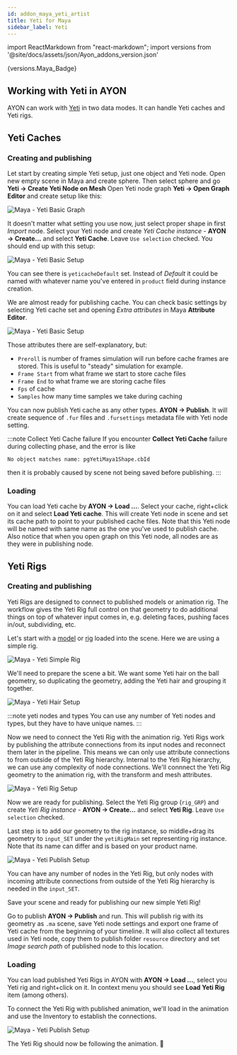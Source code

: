 ```yaml
---
id: addon_maya_yeti_artist
title: Yeti for Maya
sidebar_label: Yeti
---
```


import ReactMarkdown from "react-markdown";
import versions from '@site/docs/assets/json/Ayon_addons_version.json'

<ReactMarkdown>
{versions.Maya_Badge}
</ReactMarkdown>

## Working with Yeti in AYON

AYON can work with [Yeti](https://peregrinelabs.com/yeti/) in two data modes.
It can handle Yeti caches and Yeti rigs.

## Yeti Caches

### Creating and publishing

Let start by creating simple Yeti setup, just one object and Yeti node. Open new
empty scene in Maya and create sphere. Then select sphere and go **Yeti → Create Yeti Node on Mesh**
Open Yeti node graph **Yeti → Open Graph Editor** and create setup like this:

![Maya - Yeti Basic Graph](assets/maya/yeti_artist/basic_setup.jpg)

It doesn't matter what setting you use now, just select proper shape in first
*Import* node. Select your Yeti node and create *Yeti Cache instance* - **AYON → Create...**
and select **Yeti Cache**. Leave `Use selection` checked. You should end up with this setup:

![Maya - Yeti Basic Setup](assets/maya/yeti_artist/basic_setup_outline.jpg)

You can see there is `yeticacheDefault` set. Instead of *Default* it could be named with
whatever name you've entered in `product` field during instance creation.

We are almost ready for publishing cache. You can check basic settings by selecting
Yeti cache set and opening *Extra attributes* in Maya **Attribute Editor**.

![Maya - Yeti Basic Setup](assets/maya/yeti_artist/cache_attributes.jpg)

Those attributes there are self-explanatory, but:

- `Preroll` is number of frames simulation will run before cache frames are stored.
This is useful to "steady" simulation for example.
- `Frame Start` from what frame we start to store cache files
- `Frame End` to what frame we are storing cache files
- `Fps` of cache
- `Samples` how many time samples we take during caching

You can now publish Yeti cache as any other types. **AYON → Publish**. It will
create sequence of `.fur` files and `.fursettings` metadata file with Yeti node
setting.

:::note Collect Yeti Cache failure
If you encounter **Collect Yeti Cache** failure during collecting phase, and the error is like
```fix
No object matches name: pgYetiMaya1Shape.cbId
```
then it is probably caused by scene not being saved before publishing.
:::

### Loading

You can load Yeti cache by **AYON → Load ...**. Select your cache, right+click on
it and select **Load Yeti cache**. This will create Yeti node in scene and set its
cache path to point to your published cache files. Note that this Yeti node will
be named with same name as the one you've used to publish cache. Also notice that
when you open graph on this Yeti node, all nodes are as they were in publishing node.

## Yeti Rigs

### Creating and publishing

Yeti Rigs are designed to connect to published models or animation rig. The workflow gives the Yeti Rig full control on that geometry to do additional things on top of whatever input comes in, e.g. deleting faces, pushing faces in/out, subdividing, etc.

Let's start with a [model](addon_maya_artist.md#loading-model) or [rig](addon_maya_artist.md#loading-rigs) loaded into the scene. Here we are using a simple rig.

![Maya - Yeti Simple Rig](assets/maya/yeti_artist/simple_rig.png)

We'll need to prepare the scene a bit. We want some Yeti hair on the ball geometry, so duplicating the geometry, adding the Yeti hair and grouping it together.

![Maya - Yeti Hair Setup](assets/maya/yeti_artist/hair_setup.png)

:::note yeti nodes and types
You can use any number of Yeti nodes and types, but they have to have unique names.
:::

Now we need to connect the Yeti Rig with the animation rig. Yeti Rigs work by publishing the attribute connections from its input nodes and reconnect them later in the pipeline. This means we can only use attribute connections to from outside of the Yeti Rig hierarchy. Internal to the Yeti Rig hierarchy, we can use any complexity of node connections. We'll connnect the Yeti Rig geometry to the animation rig, with the transform and mesh attributes.

![Maya - Yeti Rig Setup](assets/maya/yeti_artist/rig_setup.png)

Now we are ready for publishing. Select the Yeti Rig group (`rig_GRP`) and
create *Yeti Rig instance* - **AYON → Create...** and select **Yeti Rig**.
Leave `Use selection` checked.

Last step is to add our geometry to the rig instance, so middle+drag its
geometry to `input_SET` under the `yetiRigMain` set representing rig instance.
Note that its name can differ and is based on your product name.

![Maya - Yeti Publish Setup](assets/maya/yeti_artist/publish_setup.png)

You can have any number of nodes in the Yeti Rig, but only nodes with incoming attribute connections from outside of the Yeti Rig hierarchy is needed in the `input_SET`.

Save your scene and ready for publishing our new simple Yeti Rig!

Go to publish **AYON → Publish** and run. This will publish rig with its geometry
as `.ma` scene, save Yeti node settings and export one frame of Yeti cache from
the beginning of your timeline. It will also collect all textures used in Yeti
node, copy them to publish folder `resource` directory and set *Image search path*
of published node to this location.

### Loading

You can load published Yeti Rigs in AYON with **AYON → Load ...**,
select you Yeti rig and right+click on it. In context menu you should see
**Load Yeti Rig** item (among others).

To connect the Yeti Rig with published animation, we'll load in the animation and use the Inventory to establish the connections.

![Maya - Yeti Publish Setup](assets/maya/yeti_artist/load_connections.png)

The Yeti Rig should now be following the animation. :tada:
